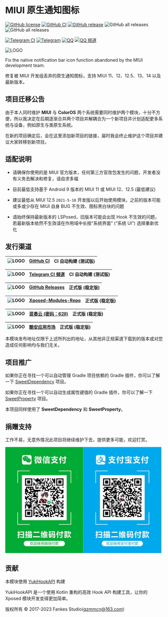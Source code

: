 # MIUI 原生通知图标

[![GitHub license](https://img.shields.io/github/license/fankes/MIUINativeNotifyIcon?color=blue)](https://github.com/fankes/MIUINativeNotifyIcon/blob/master/LICENSE)
[![GitHub CI](https://img.shields.io/github/actions/workflow/status/fankes/MIUINativeNotifyIcon/commit_ci.yml?label=CI%20builds)](https://github.com/fankes/MIUINativeNotifyIcon/actions/workflows/commit_ci.yml)
[![GitHub release](https://img.shields.io/github/v/release/fankes/MIUINativeNotifyIcon?display_name=release&logo=github&color=green)](https://github.com/fankes/MIUINativeNotifyIcon/releases)
![GitHub all releases](https://img.shields.io/github/downloads/fankes/MIUINativeNotifyIcon/total?label=downloads)
![GitHub all releases](https://img.shields.io/github/downloads/Xposed-Modules-Repo/com.fankes.miui.notify/total?label=LSPosed%20downloads&labelColor=F48FB1)

[![Telegram CI](https://img.shields.io/badge/CI%20builds-Telegram-blue.svg?logo=telegram)](https://t.me/MIUINativeNotifyIcon_CI)
[![Telegram](https://img.shields.io/badge/discussion-Telegram-blue.svg?logo=telegram)](https://t.me/XiaofangInternet)
[![QQ](https://img.shields.io/badge/discussion-QQ-blue.svg?logo=tencent-qq&logoColor=red)](https://qm.qq.com/cgi-bin/qm/qr?k=dp2h5YhWiga9WWb_Oh7kSHmx01X8I8ii&jump_from=webapi&authKey=Za5CaFP0lk7+Zgsk2KpoBD7sSaYbeXbsDgFjiWelOeH4VSionpxFJ7V0qQBSqvFM)
[![QQ 频道](https://img.shields.io/badge/discussion-QQ%20频道-blue.svg?logo=tencent-qq&logoColor=red)](https://pd.qq.com/s/44gcy28h)

<img src="https://github.com/fankes/MIUINativeNotifyIcon/blob/master/img-src/icon.png?raw=true" width = "100" height = "100" alt="LOGO"/>

Fix the native notification bar icon function abandoned by the MIUI development team.

修复被 MIUI 开发组丢弃的原生通知图标，支持 MIUI 11、12、12.5、13、14 以及最新版本。

## 项目迁移公告

由于本人同时维护 **MIUI** 与 **ColorOS** 两个系统需要同时维护两个模块，十分不方便，所以我决定在后期逐渐合并两个项目并解耦合为一个新项目并计划适配更多系统与设备，例如原生与类原生系统。

在新的项目确定后，会在这里添加新项目的链接，届时我会终止维护这个项目并建议大家转移到新项目。

## 适配说明

- 请确保你使用的是 MIUI 官方版本，任何第三方官改包发生的问题，开发者没有义务去解决和修复，请自求多福

- 目前最低支持基于 Android 9 版本的 MIUI 11 或 MIUI 12、12.5 (最低建议)

- 建议最低从 MIUI 12.5 `2021-5-18` 开发版以后开始使用模块，之前的版本可能或多或少存在 MIUI 自身 BUG 不生效、图标黑白块的问题

- 请始终保持最新版本的 LSPosed，旧版本可能会出现 Hook 不生效的问题，若最新版本依然不生效请在作用域中长按“系统界面” (“系统 UI”) 选择重新优化

## 发行渠道

| <img src="https://avatars.githubusercontent.com/in/15368?s=64&v=4" width = "30" height = "30" alt="LOGO"/> | [GitHub CI](https://github.com/fankes/MIUINativeNotifyIcon/actions/workflows/commit_ci.yml) | CI 自动构建 (测试版) |
|------------------------------------------------------------------------------------------------------------|---------------------------------------------------------------------------------------------|---------------|

| <img src="https://github.com/peter-iakovlev/Telegram/blob/public/Icon.png?raw=true" width = "30" height = "30" alt="LOGO"/> | [Telegram CI 频道](https://t.me/MIUINativeNotifyIcon_CI) | CI 自动构建 (测试版) |
|-----------------------------------------------------------------------------------------------------------------------------|--------------------------------------------------------|---------------|

| <img src="https://avatars.githubusercontent.com/in/15368?s=64&v=4" width = "30" height = "30" alt="LOGO"/> | [GitHub Releases](https://github.com/fankes/MIUINativeNotifyIcon/releases) | 正式版 (稳定版) |
|------------------------------------------------------------------------------------------------------------|----------------------------------------------------------------------------|-----------|

| <img src="https://avatars.githubusercontent.com/u/78217009?s=200&v=4?raw=true" width = "30" height = "30" alt="LOGO"/> | [Xposed-Modules-Repo](https://github.com/Xposed-Modules-Repo/com.fankes.miui.notify/releases) | 正式版 (稳定版) |
|------------------------------------------------------------------------------------------------------------------------|-----------------------------------------------------------------------------------------------|-----------|

| <img src="https://cdn-icons-png.flaticon.com/128/1163/1163624.png" width = "30" height = "30" alt="LOGO"/> | [蓝奏云 **(密码：62ll)**](https://fankes.lanzouy.com/b030o2e8h) | 正式版 (稳定版) |
|------------------------------------------------------------------------------------------------------------|-----------------------------------------------------------|-----------|

| <img src="https://static.coolapk.com/static/web/v8/images/header-logo.png" width = "30" height = "30" alt="LOGO"/> | [酷安应用市场](https://www.coolapk.com/apk/com.fankes.miui.notify) | 正式版 (稳定版) |
|--------------------------------------------------------------------------------------------------------------|--------------------------------------------------------------|-----------|

本模块发布地址仅限于上述所列出的地址，从其他非正规渠道下载到的版本或对您造成任何影响均与我们无关。

## 项目推广

如果你正在寻找一个可以自动管理 Gradle 项目依赖的 Gradle 插件，你可以了解一下 [SweetDependency](https://github.com/HighCapable/SweetDependency) 项目。

如果你正在寻找一个可以自动生成属性键值的 Gradle 插件，你可以了解一下 [SweetProperty](https://github.com/HighCapable/SweetProperty) 项目。

本项目同样使用了 **SweetDependency** 和 **SweetProperty**。

## 捐赠支持

工作不易，无意外情况此项目将继续维护下去，提供更多可能，欢迎打赏。

<img src="https://github.com/fankes/fankes/blob/main/img-src/payment_code.jpg?raw=true" width = "500" alt="Payment Code"/>

## 贡献

本模块使用 [YukiHookAPI](https://github.com/HighCapable/YukiHookAPI) 构建

YukiHookAPI 是一个使用 Kotlin 重构的高效 Hook API 构建工具，让你的 Xposed 模块开发变得更加简单。

版权所有 © 2017-2023 Fankes Studio(qzmmcn@163.com)
